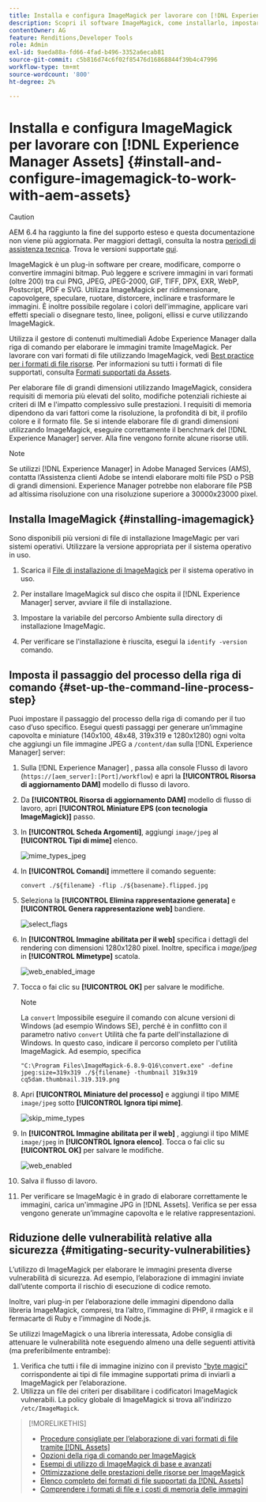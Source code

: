 ```yaml
---
title: Installa e configura ImageMagick per lavorare con [!DNL Experience Manager] Risorse
description: Scopri il software ImageMagick, come installarlo, impostare il passaggio del processo della riga di comando e utilizzarlo per modificare, comporre e generare miniature dalle immagini.
contentOwner: AG
feature: Renditions,Developer Tools
role: Admin
exl-id: 9aeda88a-fd66-4fad-b496-3352a6ecab81
source-git-commit: c5b816d74c6f02f85476d16868844f39b4c47996
workflow-type: tm+mt
source-wordcount: '800'
ht-degree: 2%

---
```


# Installa e configura ImageMagick per lavorare con [!DNL Experience Manager Assets] {#install-and-configure-imagemagick-to-work-with-aem-assets}

>[!CAUTION]
>
>AEM 6.4 ha raggiunto la fine del supporto esteso e questa documentazione non viene più aggiornata. Per maggiori dettagli, consulta la nostra [periodi di assistenza tecnica](https://helpx.adobe.com/it/support/programs/eol-matrix.html). Trova le versioni supportate [qui](https://experienceleague.adobe.com/docs/).

ImageMagick è un plug-in software per creare, modificare, comporre o convertire immagini bitmap. Può leggere e scrivere immagini in vari formati (oltre 200) tra cui PNG, JPEG, JPEG-2000, GIF, TIFF, DPX, EXR, WebP, Postscript, PDF e SVG. Utilizza ImageMagick per ridimensionare, capovolgere, speculare, ruotare, distorcere, inclinare e trasformare le immagini. È inoltre possibile regolare i colori dell&#39;immagine, applicare vari effetti speciali o disegnare testo, linee, poligoni, ellissi e curve utilizzando ImageMagick.

Utilizza il gestore di contenuti multimediali Adobe Experience Manager dalla riga di comando per elaborare le immagini tramite ImageMagick. Per lavorare con vari formati di file utilizzando ImageMagick, vedi [Best practice per i formati di file risorse](assets-file-format-best-practices.md). Per informazioni su tutti i formati di file supportati, consulta [Formati supportati da Assets](assets-formats.md).

Per elaborare file di grandi dimensioni utilizzando ImageMagick, considera requisiti di memoria più elevati del solito, modifiche potenziali richieste ai criteri di IM e l&#39;impatto complessivo sulle prestazioni. I requisiti di memoria dipendono da vari fattori come la risoluzione, la profondità di bit, il profilo colore e il formato file. Se si intende elaborare file di grandi dimensioni utilizzando ImageMagick, eseguire correttamente il benchmark del [!DNL Experience Manager] server. Alla fine vengono fornite alcune risorse utili.

>[!NOTE]
>
>Se utilizzi [!DNL Experience Manager] in Adobe Managed Services (AMS), contatta l’Assistenza clienti Adobe se intendi elaborare molti file PSD o PSB di grandi dimensioni. Experience Manager potrebbe non elaborare file PSB ad altissima risoluzione con una risoluzione superiore a 30000x23000 pixel.

## Installa ImageMagick {#installing-imagemagick}

Sono disponibili più versioni di file di installazione ImageMagic per vari sistemi operativi. Utilizzare la versione appropriata per il sistema operativo in uso.

1. Scarica il [File di installazione di ImageMagick](https://www.imagemagick.org/script/download.php) per il sistema operativo in uso.
1. Per installare ImageMagick sul disco che ospita il [!DNL Experience Manager] server, avviare il file di installazione.

1. Impostare la variabile del percorso Ambiente sulla directory di installazione ImageMagic.
1. Per verificare se l&#39;installazione è riuscita, esegui la `identify -version` comando.

## Imposta il passaggio del processo della riga di comando {#set-up-the-command-line-process-step}

Puoi impostare il passaggio del processo della riga di comando per il tuo caso d’uso specifico. Esegui questi passaggi per generare un’immagine capovolta e miniature (140x100, 48x48, 319x319 e 1280x1280) ogni volta che aggiungi un file immagine JPEG a `/content/dam` sulla [!DNL Experience Manager] server:

1. Sulla [!DNL Experience Manager] , passa alla console Flusso di lavoro (`https://[aem_server]:[Port]/workflow`) e apri la **[!UICONTROL Risorsa di aggiornamento DAM]** modello di flusso di lavoro.
1. Da **[!UICONTROL Risorsa di aggiornamento DAM]** modello di flusso di lavoro, apri **[!UICONTROL Miniature EPS (con tecnologia ImageMagick)]** passo.
1. In **[!UICONTROL Scheda Argomenti]**, aggiungi `image/jpeg` al **[!UICONTROL Tipi di mime]** elenco.

   ![mime_types_jpeg](assets/mime_types_jpeg.png)

1. In **[!UICONTROL Comandi]** immettere il comando seguente:

   `convert ./${filename} -flip ./${basename}.flipped.jpg`

1. Seleziona la **[!UICONTROL Elimina rappresentazione generata]** e **[!UICONTROL Genera rappresentazione web]** bandiere.

   ![select_flags](assets/select_flags.png)

1. In **[!UICONTROL Immagine abilitata per il web]** specifica i dettagli del rendering con dimensioni 1280x1280 pixel. Inoltre, specifica i *mage/jpeg* in **[!UICONTROL Mimetype]** scatola.

   ![web_enabled_image](assets/web_enabled_image.png)

1. Tocca o fai clic su **[!UICONTROL OK]** per salvare le modifiche.

   >[!NOTE]
   >
   >La `convert` Impossibile eseguire il comando con alcune versioni di Windows (ad esempio Windows SE), perché è in conflitto con il parametro nativo `convert` Utilità che fa parte dell&#39;installazione di Windows. In questo caso, indicare il percorso completo per l&#39;utilità ImageMagick. Ad esempio, specifica
   >
   >`"C:\Program Files\ImageMagick-6.8.9-Q16\convert.exe" -define jpeg:size=319x319 ./${filename} -thumbnail 319x319 cq5dam.thumbnail.319.319.png`

1. Apri **[!UICONTROL Miniature del processo]** e aggiungi il tipo MIME `image/jpeg` sotto **[!UICONTROL Ignora tipi mime]**.

   ![skip_mime_types](assets/skip_mime_types.png)

1. In **[!UICONTROL Immagine abilitata per il web]** , aggiungi il tipo MIME `image/jpeg` in **[!UICONTROL Ignora elenco]**. Tocca o fai clic su **[!UICONTROL OK]** per salvare le modifiche.

   ![web_enabled](assets/web_enabled.png)

1. Salva il flusso di lavoro.
1. Per verificare se ImageMagic è in grado di elaborare correttamente le immagini, carica un&#39;immagine JPG in [!DNL Assets]. Verifica se per essa vengono generate un’immagine capovolta e le relative rappresentazioni.

## Riduzione delle vulnerabilità relative alla sicurezza {#mitigating-security-vulnerabilities}

L’utilizzo di ImageMagick per elaborare le immagini presenta diverse vulnerabilità di sicurezza. Ad esempio, l’elaborazione di immagini inviate dall’utente comporta il rischio di esecuzione di codice remoto.

Inoltre, vari plug-in per l’elaborazione delle immagini dipendono dalla libreria ImageMagick, compresi, tra l’altro, l’immagine di PHP, il rmagick e il fermacarte di Ruby e l’immagine di Node.js.

Se utilizzi ImageMagick o una libreria interessata, Adobe consiglia di attenuare le vulnerabilità note eseguendo almeno una delle seguenti attività (ma preferibilmente entrambe):

1. Verifica che tutti i file di immagine inizino con il previsto [&quot;byte magici&quot;](https://en.wikipedia.org/wiki/List_of_file_signatures) corrispondente ai tipi di file immagine supportati prima di inviarli a ImageMagick per l’elaborazione.
1. Utilizza un file dei criteri per disabilitare i codificatori ImageMagick vulnerabili. La policy globale di ImageMagick si trova all&#39;indirizzo `/etc/ImageMagick`.

>[!MORELIKETHIS]
>
>* [Procedure consigliate per l’elaborazione di vari formati di file tramite [!DNL Assets]](assets-file-format-best-practices.md)
>* [Opzioni della riga di comando per ImageMagick](https://www.imagemagick.org/script/command-line-options.php)
>* [Esempi di utilizzo di ImageMagick di base e avanzati](https://www.imagemagick.org/Usage/)
>* [Ottimizzazione delle prestazioni delle risorse per ImageMagick](performance-tuning-guidelines.md)
>* [Elenco completo dei formati di file supportati da [!DNL Assets]](assets-formats.md)
>* [Comprendere i formati di file e i costi di memoria delle immagini](https://www.scantips.com/basics1d.html)

